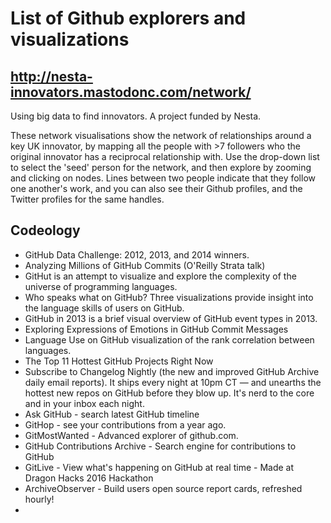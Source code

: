 # List of Github explorers and visualizations

## http://nesta-innovators.mastodonc.com/network/


Using big data to find innovators. A project funded by Nesta.

These network visualisations show the network of relationships around a key UK innovator, by mapping all the people with >7 followers who the original innovator has a reciprocal relationship with. Use the drop-down list to select the 'seed' person for the network, and then explore by zooming and clicking on nodes. Lines between two people indicate that they follow one another's work, and you can also see their Github profiles, and the Twitter profiles for the same handles.

## Codeology


- GitHub Data Challenge: 2012, 2013, and 2014 winners.
- Analyzing Millions of GitHub Commits (O'Reilly Strata talk)
- GitHut is an attempt to visualize and explore the complexity of the universe of programming languages.
- Who speaks what on GitHub? Three visualizations provide insight into the language skills of users on GitHub.
- GitHub in 2013 is a brief visual overview of GitHub event types in 2013.
- Exploring Expressions of Emotions in GitHub Commit Messages
- Language Use on GitHub visualization of the rank correlation between languages.
- The Top 11 Hottest GitHub Projects Right Now
- Subscribe to Changelog Nightly (the new and improved GitHub Archive daily email reports). It ships every night at 10pm CT — and unearths the hottest new repos on GitHub before they blow up. It's nerd to the core and in your inbox each night.
- Ask GitHub - search latest GitHub timeline
- GitHop - see your contributions from a year ago.
- GitMostWanted - Advanced explorer of github.com.
- GitHub Contributions Archive - Search engine for contributions to GitHub
- GitLive - View what's happening on GitHub at real time - Made at Dragon Hacks 2016 Hackathon
- ArchiveObserver - Build users open source report cards, refreshed hourly!
- 


